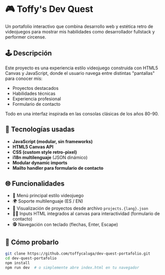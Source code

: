 # 🎮 Toffy's Dev Quest

Un portafolio interactivo que combina desarrollo web y estética retro de videojuegos para mostrar mis habilidades como desarrollador fullstack y performer circense.

## 🕹️ Descripción

Este proyecto es una experiencia estilo videojuego construida con HTML5 Canvas y JavaScript, donde el usuario navega entre distintas "pantallas" para conocer mis:

- Proyectos destacados
- Habilidades técnicas
- Experiencia profesional
- Formulario de contacto

Todo en una interfaz inspirada en las consolas clásicas de los años 80-90.

## 🚀 Tecnologías usadas

- **JavaScript (modular, sin frameworks)**
- **HTML5 Canvas API**
- **CSS (custom style retro-pixel)**
- **i18n multilenguaje** (JSON dinámico)
- **Modular dynamic imports**
- **Mailto handler para formulario de contacto**

## 🌐 Funcionalidades

- 🎨 Menú principal estilo videojuego
- 🌍 Soporte multilenguaje (ES / EN)
- 📂 Visualización de proyectos desde archivo `projects.{lang}.json`
- 🧑‍💻 Inputs HTML integrados al canvas para interactividad (formulario de contacto)
- 🕵️ Navegación con teclado (flechas, Enter, Escape)

## 🧪 Cómo probarlo

```bash
git clone https://github.com/toffycaluga/dev-quest-portafolio.git
cd dev-quest-portafolio
npm install 
npm run dev  # o simplemente abre index.html en tu navegador
